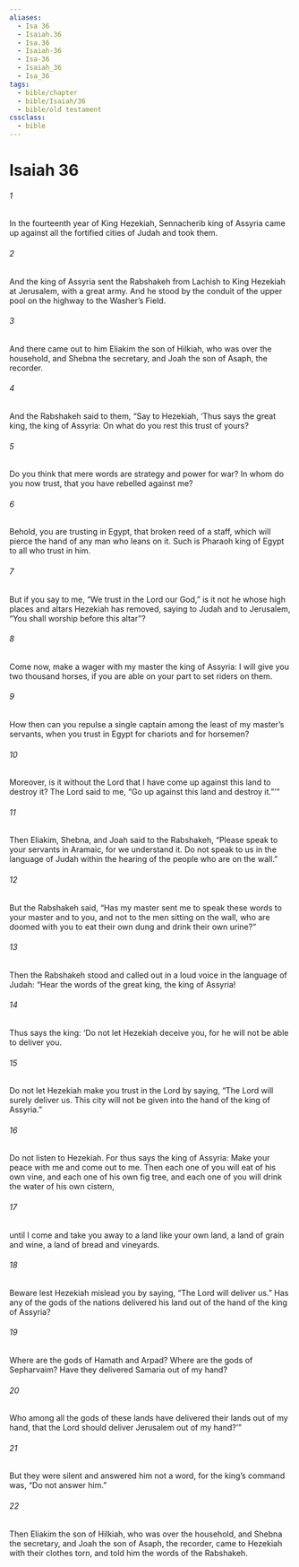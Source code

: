 ```yaml
---
aliases:
  - Isa 36
  - Isaiah.36
  - Isa.36
  - Isaiah-36
  - Isa-36
  - Isaiah_36
  - Isa_36
tags:
  - bible/chapter
  - bible/Isaiah/36
  - bible/old testament
cssclass:
  - bible
---
```


# Isaiah 36

###### 1
In the fourteenth year of King Hezekiah, Sennacherib king of Assyria came up against all the fortified cities of Judah and took them.
###### 2
And the king of Assyria sent the Rabshakeh from Lachish to King Hezekiah at Jerusalem, with a great army. And he stood by the conduit of the upper pool on the highway to the Washer’s Field.
###### 3
And there came out to him Eliakim the son of Hilkiah, who was over the household, and Shebna the secretary, and Joah the son of Asaph, the recorder.
###### 4
And the Rabshakeh said to them, “Say to Hezekiah, ‘Thus says the great king, the king of Assyria: On what do you rest this trust of yours?
###### 5
Do you think that mere words are strategy and power for war? In whom do you now trust, that you have rebelled against me?
###### 6
Behold, you are trusting in Egypt, that broken reed of a staff, which will pierce the hand of any man who leans on it. Such is Pharaoh king of Egypt to all who trust in him.
###### 7
But if you say to me, “We trust in the Lord our God,” is it not he whose high places and altars Hezekiah has removed, saying to Judah and to Jerusalem, “You shall worship before this altar”?
###### 8
Come now, make a wager with my master the king of Assyria: I will give you two thousand horses, if you are able on your part to set riders on them.
###### 9
How then can you repulse a single captain among the least of my master’s servants, when you trust in Egypt for chariots and for horsemen?
###### 10
Moreover, is it without the Lord that I have come up against this land to destroy it? The Lord said to me, “Go up against this land and destroy it.”’”
###### 11
Then Eliakim, Shebna, and Joah said to the Rabshakeh, “Please speak to your servants in Aramaic, for we understand it. Do not speak to us in the language of Judah within the hearing of the people who are on the wall.”
###### 12
But the Rabshakeh said, “Has my master sent me to speak these words to your master and to you, and not to the men sitting on the wall, who are doomed with you to eat their own dung and drink their own urine?”
###### 13
Then the Rabshakeh stood and called out in a loud voice in the language of Judah: “Hear the words of the great king, the king of Assyria!
###### 14
Thus says the king: ‘Do not let Hezekiah deceive you, for he will not be able to deliver you.
###### 15
Do not let Hezekiah make you trust in the Lord by saying, “The Lord will surely deliver us. This city will not be given into the hand of the king of Assyria.”
###### 16
Do not listen to Hezekiah. For thus says the king of Assyria: Make your peace with me and come out to me. Then each one of you will eat of his own vine, and each one of his own fig tree, and each one of you will drink the water of his own cistern,
###### 17
until I come and take you away to a land like your own land, a land of grain and wine, a land of bread and vineyards.
###### 18
Beware lest Hezekiah mislead you by saying, “The Lord will deliver us.” Has any of the gods of the nations delivered his land out of the hand of the king of Assyria?
###### 19
Where are the gods of Hamath and Arpad? Where are the gods of Sepharvaim? Have they delivered Samaria out of my hand?
###### 20
Who among all the gods of these lands have delivered their lands out of my hand, that the Lord should deliver Jerusalem out of my hand?’”
###### 21
But they were silent and answered him not a word, for the king’s command was, “Do not answer him.”
###### 22
Then Eliakim the son of Hilkiah, who was over the household, and Shebna the secretary, and Joah the son of Asaph, the recorder, came to Hezekiah with their clothes torn, and told him the words of the Rabshakeh.


